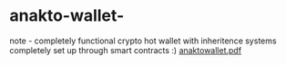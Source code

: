 # anakto-wallet-
note - completely functional crypto hot wallet with inheritence systems completely set up through smart contracts :)
[anaktowallet.pdf](https://github.com/user-attachments/files/19183314/Ossome.Hacks.2.0.PPT.pptx_compressed.2._compressed.pdf)
